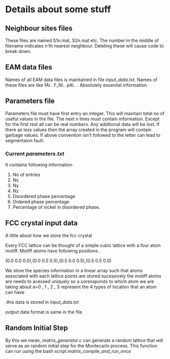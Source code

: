 # Details about some stuff

## Neighbour sites files

These files are named S1n.mat, S2n.mat etc. The number in the middle of filename indicates n'th nearest neighbour. Deleting these will cause code to break down.

## EAM data files 

Names of all EAM data files is maintained in file *input_data.txt*. Names of these files are like fAl.. F_Ni.. pAl.. . Absolutely essential information

## Parameters file

Parameters file must have first entry an integer. This will maintain total no of useful values in the file. The next n lines must contain information. Except for the first rest all can be real numbers. Any additional data will be lost. If there as less values then the array created in the program will contain garbage values.
If above convention isn't followed to the letter can lead to segmentaion fault. 

### Current *parameters.txt*
It contains following information
1. No of entries
2. Nx
3. Ny
4. Nz
5. Disordered phase percentage
6. Ordered phase percentage
7. Percentage of nickel in disordered phase. 

## FCC crystal input data
A little about how we store the fcc crystal 

Every FCC lattice can be thought of a simple cubic lattice with a four atom motiff.
Motiff atoms have following positions .

(0.0 0.0 0.0),(0.0 0.5 0.5),(0.5 0.0 0.5),(0.5 0.5 0.0)

We store the species information in a linear array such that atoms associated with each lattice points are stored sucessively 
the motiff atoms are needs to acessed uniquely so a coressponds to which atom we are taking about
a=0 , 1 , 2 , 3 represent the 4 types of location that an atom can have

.this data is stored in *input_data.txt*
 
output data format is same in the file

## Random Initial Step 

By this we mean, *matrix_generator.c* can generate a random lattice that will serve as an random initial step for the Montecarlo process. This function can run using the bash script *matrix_compile_and_run_once*
